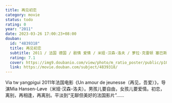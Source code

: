 ```yaml
---
title: 再见初恋
category: movie
status: todo
rating: 0
year: "2011"
date: 2023-03-26 17:00:23+08:00
douban:
  id: "4839318"
  title: 再见初恋
  subtitle: 2011 / 法国 德国 / 剧情 爱情 / 米娅·汉森-洛夫 / 萝拉·克雷顿 塞巴斯蒂安·乌泽多夫斯基
  rating: 7.1
  cover: https://img9.doubanio.com/view/photo/m_ratio_poster/public/p1075627694.jpg
  link: https://movie.douban.com/subject/4839318/
---
```


Via tw yangpigui 2011年法国电影《Un amour de jeunesse（再见，吾爱）》，导演Mia Hansen-Løve（米娅·汉森-洛夫）。男孩儿要自由，女孩儿要爱情。初恋，离别，再相逢，再离别。平淡到“无聊但美好的法国影片”……
